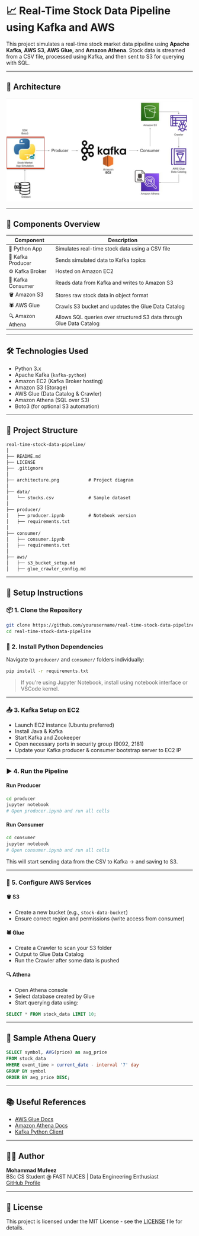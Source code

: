 # 📈 Real-Time Stock Data Pipeline using Kafka and AWS

This project simulates a real-time stock market data pipeline using **Apache Kafka**, **AWS S3**, **AWS Glue**, and **Amazon Athena**. Stock data is streamed from a CSV file, processed using Kafka, and then sent to S3 for querying with SQL.

---

## 🚀 Architecture

![Architecture Diagram](architecture.png)

---

## 🧩 Components Overview

| Component         | Description                                                                 |
|------------------|-----------------------------------------------------------------------------|
| 🐍 Python App     | Simulates real-time stock data using a CSV file                            |
| 🧪 Kafka Producer | Sends simulated data to Kafka topics                                       |
| ⚙️ Kafka Broker   | Hosted on Amazon EC2                                                       |
| 🧲 Kafka Consumer | Reads data from Kafka and writes to Amazon S3                             |
| 🪣 Amazon S3      | Stores raw stock data in object format                                     |
| 🕷️ AWS Glue       | Crawls S3 bucket and updates the Glue Data Catalog                         |
| 🔍 Amazon Athena  | Allows SQL queries over structured S3 data through Glue Data Catalog       |

---

## 🛠️ Technologies Used

- Python 3.x
- Apache Kafka (`kafka-python`)
- Amazon EC2 (Kafka Broker hosting)
- Amazon S3 (Storage)
- AWS Glue (Data Catalog & Crawler)
- Amazon Athena (SQL over S3)
- Boto3 (for optional S3 automation)

---

## 📁 Project Structure

```
real-time-stock-data-pipeline/
│
├── README.md
├── LICENSE
├── .gitignore
│
├── architecture.png           # Project diagram
│
├── data/
│   └── stocks.csv             # Sample dataset
│
├── producer/
│   ├── producer.ipynb         # Notebook version
│   ├── requirements.txt
│
├── consumer/
│   ├── consumer.ipynb
│   ├── requirements.txt
│
├── aws/
│   ├── s3_bucket_setup.md
│   ├── glue_crawler_config.md
```

---

## 🔧 Setup Instructions

### 📦 1. Clone the Repository
```bash
git clone https://github.com/yourusername/real-time-stock-data-pipeline.git
cd real-time-stock-data-pipeline
```

### 🐍 2. Install Python Dependencies
Navigate to `producer/` and `consumer/` folders individually:
```bash
pip install -r requirements.txt
```

> If you're using Jupyter Notebook, install using notebook interface or VSCode kernel.

---

### 📤 3. Kafka Setup on EC2
- Launch EC2 instance (Ubuntu preferred)
- Install Java & Kafka
- Start Kafka and Zookeeper
- Open necessary ports in security group (9092, 2181)
- Update your Kafka producer & consumer bootstrap server to EC2 IP

---

### ▶️ 4. Run the Pipeline

#### Run Producer
```bash
cd producer
jupyter notebook
# Open producer.ipynb and run all cells
```

#### Run Consumer
```bash
cd consumer
jupyter notebook
# Open consumer.ipynb and run all cells
```

This will start sending data from the CSV to Kafka → and saving to S3.

---

### 🧰 5. Configure AWS Services

#### 🪣 S3
- Create a new bucket (e.g., `stock-data-bucket`)
- Ensure correct region and permissions (write access from consumer)

#### 🕷️ Glue
- Create a Crawler to scan your S3 folder
- Output to Glue Data Catalog
- Run the Crawler after some data is pushed

#### 🔍 Athena
- Open Athena console
- Select database created by Glue
- Start querying data using:
```sql
SELECT * FROM stock_data LIMIT 10;
```

---

## 📝 Sample Athena Query
```sql
SELECT symbol, AVG(price) as avg_price
FROM stock_data
WHERE event_time > current_date - interval '7' day
GROUP BY symbol
ORDER BY avg_price DESC;
```

---

## 📚 Useful References
- [AWS Glue Docs](https://docs.aws.amazon.com/glue/)
- [Amazon Athena Docs](https://docs.aws.amazon.com/athena/)
- [Kafka Python Client](https://kafka-python.readthedocs.io/en/master/)

---

## 👨‍💻 Author
**Mohammad Mufeez**  
BSc CS Student @ FAST NUCES | Data Engineering Enthusiast  
[GitHub Profile](https://github.com/mufeezhanif)

---

## 📄 License
This project is licensed under the MIT License - see the [LICENSE](LICENSE) file for details.
